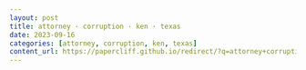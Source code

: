 ```yaml
---
layout: post
title: attorney · corruption · ken · texas
date: 2023-09-16
categories: [attorney, corruption, ken, texas]
content_url: https://papercliff.github.io/redirect/?q=attorney+corruption+ken+texas&tbs=cdr:1,cd_min:9/15/2023,cd_max:9/17/2023
---
```

